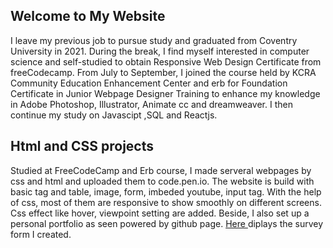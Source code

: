 ## Welcome to My Website

I leave my previous job to pursue study and graduated from Coventry University in 2021. During the break, I find myself interested in computer science and self-studied to obtain Responsive Web Design Certificate from freeCodecamp. From July to September, I joined the course held by KCRA Community Education Enhancement Center and erb for Foundation Certificate in Junior Webpage Designer Training to enhance my knowledge in Adobe Photoshop, Illustrator, Animate cc and dreamweaver. I then continue my study on Javascipt ,SQL and Reactjs.

## Html and CSS projects

Studied at FreeCodeCamp and Erb course, I made serveral webpages by css and html and uploaded them to code.pen.io. The website is build with basic tag and table, image, form, imbeded youtube, input tag.
With the help of css, most of them are responsive to show smoothly on different screens. Css effect like hover, viewpoint setting are added.
Beside, I also set up a personal portfolio as seen powered by github page.
<a href="https://codepen.io/yung2415/pen/XWRajzW"> Here </a> diplays the survey form I created.
